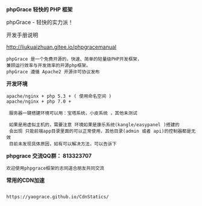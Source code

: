  **phpGrace 轻快的 PHP 框架** 

phpGrace - 轻快的实力派！<br />
 

开发手册说明

http://liukuaizhuan.gitee.io/phpgracemanual

```
phpGrace 是一个免费开源的，快速、简单的轻量级PHP开发框架，
兼顾运行效率与开发效率的开源php框架。
phpGrace 遵循 Apache2 开源许可协议发布

```

**开发环境**

```
apache/nginx + php 5.3 + ( 使用命名空间 )
apache/nginx + php 7.0 +
 
 服务器一键搭建环境可以用：宝塔系统，小皮系统 ，其他未测试

 如果是用虚拟主机的，需要注意 环境如果是康乐系统(kangle/easypanel )搭建的
 会出现 只能前端app目录里面的可以正常使用，其他目录(admin 或者 api)的控制器都是无效
 目前未发现具体原因，如有可以解决方法，可以告诉下
 ```


**phpgrace  交流QQ群： 813323707**
 
```
欢迎使用phpgrace框架的志同道合朋友共同交流
```

 **常用的CDN加速**  

```

https://yaograce.github.io/CdnStatics/

```
 
